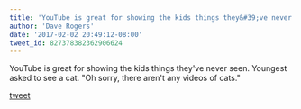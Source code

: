 ```yaml
---
title: 'YouTube is great for showing the kids things they&#39;ve never seen. Youngest...'
author: 'Dave Rogers'
date: '2017-02-02 20:49:12-08:00'
tweet_id: 827378382362906624
---
```

YouTube is great for showing the kids things they've never seen. Youngest asked to see a cat. "Oh sorry, there aren't any videos of cats."

[tweet](https://twitter.com/yukondude/status/827378382362906624)